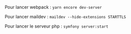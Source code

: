Pour lancer webpack :
`yarn encore dev-server`

Pour lancer maildev :
`maildev --hide-extensions STARTTLS`

Pour lancer le serveur php :
`symfony server:start`